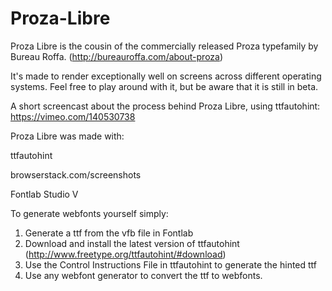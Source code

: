 # Proza-Libre
Proza Libre is the cousin of the commercially released Proza typefamily by Bureau Roffa. (http://bureauroffa.com/about-proza)

It's made to render exceptionally well on screens across different operating systems. Feel free to play around with it, but be aware that it is still in beta.

A short screencast about the process behind Proza Libre, using ttfautohint: https://vimeo.com/140530738

Proza Libre was made with:

ttfautohint

browserstack.com/screenshots

Fontlab Studio V

To generate webfonts yourself simply:
1. Generate a ttf from the vfb file in Fontlab
2. Download and install the latest version of ttfautohint (http://www.freetype.org/ttfautohint/#download)
3. Use the Control Instructions File in ttfautohint to generate the hinted ttf
4. Use any webfont generator to convert the ttf to webfonts.

